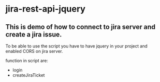 # jira-rest-api-jquery

## This is demo of how to connect to jira server and create a jira issue. 

To be able to use the script you have to have jquery in your project and enabled CORS on jira server. 

function in script are: 
- login
- createJiraTicket
